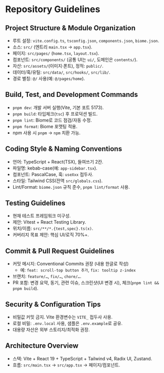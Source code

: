 # Repository Guidelines

## Project Structure & Module Organization

- 루트 설정: `vite.config.ts`, `tsconfig.json`, `components.json`, `biome.json`.
- 소스: `src/` (엔트리 `main.tsx` → `app.tsx`).
- 페이지: `src/pages/` (`home.tsx`, `layout.tsx`).
- 컴포넌트: `src/components/` (공통 UI는 `ui/`, 도메인은 `contents/`).
- 자산: `src/assets/`(이미지·폰트), 정적: `public/`.
- 데이터/훅/유틸: `src/data/`, `src/hooks/`, `src/lib/`.
- 경로 별칭: `@/` 사용(예: `@/pages/home`).

## Build, Test, and Development Commands

- `pnpm dev`: 개발 서버 실행(Vite, 기본 포트 5173).
- `pnpm build`: 타입체크(`tsc`) 후 프로덕션 빌드.
- `pnpm lint`: Biome로 코드 점검/자동 수정.
- `pnpm format`: Biome 포맷팅 적용.
- npm 사용 시 `pnpm` → `npm` 치환 가능.

## Coding Style & Naming Conventions

- 언어: TypeScript + React(TSX), 들여쓰기 2칸.
- 파일명: kebab-case(예: `app-sidebar.tsx`).
- 컴포넌트: PascalCase, 훅: `useXxx` 접두사.
- 스타일: Tailwind CSS(전역 `src/globals.css`).
- Lint/Format: `biome.json` 규칙 준수, `pnpm lint/format` 사용.

## Testing Guidelines

- 현재 테스트 프레임워크 미구성.
- 제안: Vitest + React Testing Library.
- 위치/이름: `src/**/*.{test,spec}.ts(x)`.
- 커버리지 목표 제안: 핵심 UI/로직 70%+.

## Commit & Pull Request Guidelines

- 커밋 메시지: Conventional Commits 권장 (내용 한글로 작성)
  - 예: `feat: scroll-top button 추가`, `fix: tooltip z-index`
- 브랜치: `feature/…`, `fix/…`, `chore/…`.
- PR 포함: 변경 요약, 동기, 관련 이슈, 스크린샷(UI 변경 시), 체크(`pnpm lint && pnpm build`).

## Security & Configuration Tips

- 비밀값 커밋 금지. Vite 환경변수는 `VITE_` 접두사 사용.
- 로컬 비밀: `.env.local` 사용, 샘플은 `.env.example`로 공유.
- 대용량 자산은 외부 스토리지/최적화 권장.

## Architecture Overview

- 스택: Vite + React 19 + TypeScript + Tailwind v4, Radix UI, Zustand.
- 흐름: `src/main.tsx` → `src/app.tsx` → 페이지/컴포넌트.
